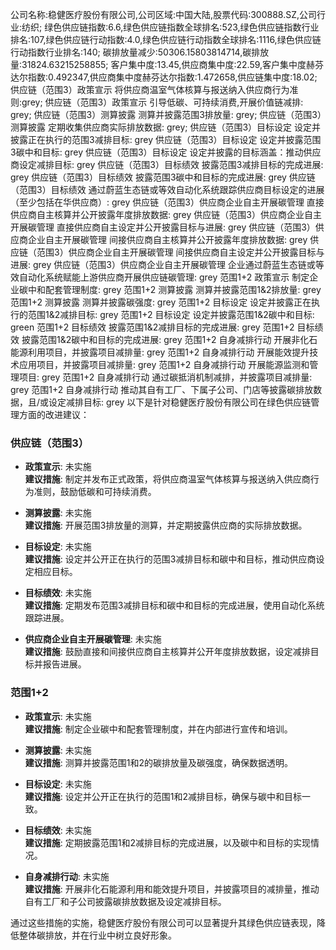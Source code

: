 公司名称:稳健医疗股份有限公司,公司区域:中国大陆,股票代码:300888.SZ,公司行业:纺织;        绿色供应链指数:6.6,绿色供应链指数全球排名:523,绿色供应链指数行业排名:107,绿色供应链行动指数:4.0,绿色供应链行动指数全球排名:1116,绿色供应链行动指数行业排名:140;        碳排放量减少:50306.15803814714,碳排放量:31824.63215258855;        客户集中度:13.45,供应商集中度:22.59,客户集中度赫芬达尔指数:0.492347,供应商集中度赫芬达尔指数:1.472658,供应链集中度:18.02;        供应链（范围3）政策宣示 将供应商温室气体核算与报送纳入供应商行为准则:grey;        供应链（范围3）政策宣示 引导低碳、可持续消费,开展价值链减排: grey;        供应链（范围3）测算披露 测算并披露范围3排放量: grey;        供应链（范围3）测算披露 定期收集供应商实际排放数据: grey;        供应链（范围3）目标设定 设定并披露正在执行的范围3减排目标: grey        供应链（范围3）目标设定 设定并披露范围3碳中和目标: grey        供应链（范围3）目标设定 设定并披露的目标涵盖：推动供应商设定减排目标: grey        供应链（范围3）目标绩效 披露范围3减排目标的完成进展: grey        供应链（范围3）目标绩效 披露范围3碳中和目标的完成进展: grey        供应链（范围3）目标绩效 通过蔚蓝生态链或等效自动化系统跟踪供应商目标设定的进展（至少包括在华供应商）: grey        供应链（范围3）供应商企业自主开展碳管理 直接供应商自主核算并公开披露年度排放数据: grey        供应链（范围3）供应商企业自主开展碳管理 直接供应商自主设定并公开披露目标与进展: grey        供应链（范围3）供应商企业自主开展碳管理 间接供应商自主核算并公开披露年度排放数据: grey        供应链（范围3）供应商企业自主开展碳管理 间接供应商自主设定并公开披露目标与进展: grey        供应链（范围3）供应商企业自主开展碳管理 企业通过蔚蓝生态链或等效自动化系统赋能上游供应商开展供应链碳管理: grey        范围1+2 政策宣示 制定企业碳中和配套管理制度: grey        范围1+2 测算披露 测算并披露范围1&2排放量: grey        范围1+2 测算披露 测算并披露碳强度: grey        范围1+2 目标设定 设定并披露正在执行的范围1&2减排目标: grey        范围1+2 目标设定 设定并披露范围1&2碳中和目标: green        范围1+2 目标绩效 披露范围1&2减排目标的完成进展: grey        范围1+2 目标绩效 披露范围1&2碳中和目标的完成进展: grey        范围1+2 自身减排行动 开展非化石能源利用项目，并披露项目减排量: grey        范围1+2 自身减排行动 开展能效提升技术应用项目，并披露项目减排量: grey        范围1+2 自身减排行动 开展能源监测和管理项目: grey        范围1+2 自身减排行动 通过碳抵消机制减排，并披露项目减排量: grey        范围1+2 自身减排行动 推动其自有工厂、下属子公司、门店等披露碳排放数据，且/或设定减排目标: grey
以下是针对稳健医疗股份有限公司在绿色供应链管理方面的改进建议：

### 供应链（范围3）

- **政策宣示**: 未实施  
  **建议措施**: 制定并发布正式政策，将供应商温室气体核算与报送纳入供应商行为准则，鼓励低碳和可持续消费。

- **测算披露**: 未实施  
  **建议措施**: 开展范围3排放量的测算，并定期披露供应商的实际排放数据。

- **目标设定**: 未实施  
  **建议措施**: 设定并公开正在执行的范围3减排目标和碳中和目标，推动供应商设定相应目标。

- **目标绩效**: 未实施  
  **建议措施**: 定期发布范围3减排目标和碳中和目标的完成进展，使用自动化系统跟踪进展。

- **供应商企业自主开展碳管理**: 未实施  
  **建议措施**: 鼓励直接和间接供应商自主核算并公开年度排放数据，设定减排目标并报告进展。

### 范围1+2

- **政策宣示**: 未实施  
  **建议措施**: 制定企业碳中和配套管理制度，并在内部进行宣传和培训。

- **测算披露**: 未实施  
  **建议措施**: 测算并披露范围1和2的碳排放量及碳强度，确保数据透明。

- **目标设定**: 未实施  
  **建议措施**: 设定并公开正在执行的范围1和2减排目标，确保与碳中和目标一致。

- **目标绩效**: 未实施  
  **建议措施**: 定期披露范围1和2减排目标的完成进展，以及碳中和目标的实现情况。

- **自身减排行动**: 未实施  
  **建议措施**: 开展非化石能源利用和能效提升项目，并披露项目的减排量，推动自有工厂和子公司披露碳排放数据及设定减排目标。

通过这些措施的实施，稳健医疗股份有限公司可以显著提升其绿色供应链表现，降低整体碳排放，并在行业中树立良好形象。